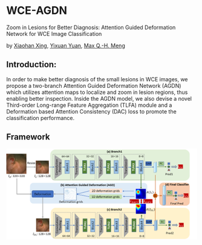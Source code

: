 # WCE-AGDN
Zoom in Lesions for Better Diagnosis: Attention Guided Deformation Network for WCE Image Classification

by [Xiaohan Xing](https://sites.google.com/view/xhxing), [Yixuan Yuan](http://www.cityu.edu.hk/stfprofile/yixuyuan.htm), [Max Q.-H. Meng](https://www.ee.cuhk.edu.hk/~qhmeng/)

## Introduction:
In order to make better diagnosis of the small lesions in WCE images, we propose a two-branch Attention Guided Deformation Network (AGDN) which utilizes attention maps to localize and zoom in lesion regions, thus enabling better inspection. Inside the AGDN model, we also devise a novel Third-order Long-range Feature Aggregation (TLFA) module and a Deformation based Attention Consistency (DAC) loss to promote the classification performance. 


## Framework
![image](https://github.com/hathawayxxh/WCE-AGDN/blob/master/overview_new1.png)
